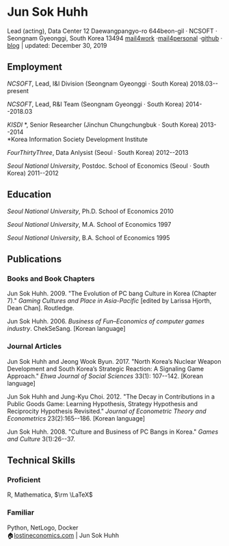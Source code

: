 # Jun Sok Huhh

Lead (acting), Data Center 
12 Daewangpangyo-ro 644beon-gil &#183; NCSOFT &#183; Seongnam Gyeonggi, South Korea 13494 
[mail4work](junsokhuhh@ncsoft.com) &#183;[mail4personal](anarinsk@gmail.com) &#183;[github](https://github.com/anarinsk) &#183; [blog](http://lostineconomics.com) &vert; updated: December 30, 2019

## Employment

*NCSOFT*, Lead, I&I Division (Seongnam Gyeonggi  &#183; South Korea) 2018.03--present 

*NCSOFT*, Lead, R&I Team (Seongnam Gyeonggi  &#183; South Korea) 2014--2018.03

*KISDI* \*, Senior Researcher (Jinchun Chungchungbuk  &#183; South Korea) 2013--2014 <br />
*Korea Information Society Development Institute

*FourThirtyThree*, Data Anlysist (Seoul  &#183; South Korea) 2012--2013

*Seoul National University*, Postdoc. School of Economics (Seoul  &#183; South Korea) 2011--2012

## Education

*Seoul National University*, Ph.D. School of Economics 2010

*Seoul National University*, M.A. School of Economics 1997 

*Seoul National University*, B.A. School of Economics 1995

## Publications

### Books and Book Chapters 

Jun Sok Huhh. 2009. "The Evolution of PC bang Culture in Korea (Chapter 7)." *Gaming Cultures and Place in Asia-Pacific* [edited by Larissa Hjorth, Dean Chan]. Routledge.

Jun Sok Huhh. 2006. *Business of Fun–Economics of computer games industry*. ChekSeSang. [Korean language]

### Journal Articles

Jun Sok Huhh and Jeong Wook Byun. 2017. "North Korea’s Nuclear Weapon Development and South Korea’s Strategic Reaction: A Signaling Game Approach." *Ehwa Journal of Social Sciences* 33(1): 107--142. [Korean language]

Jun Sok Huhh and Jung-Kyu Choi. 2012. "The Decay in Contributions in a Public Goods Game: Learning Hypothesis, Strategy Hypothesis and Reciprocity Hypothesis Revisited." *Journal of Econometric Theory and Econometrics* 23(2):165--186. [Korean language]

Jun Sok Huhh. 2008. "Culture and Business of PC Bangs in Korea." *Games and Culture* 3(1):26--37.

## Technical Skills 

### Proficient
R, Mathematica, $\rm \LaTeX$

### Familiar
Python, NetLogo, Docker
<br>
:house:[lostineconomics.com](http://lostineconomics.com) | Jun Sok Huhh 
<!--stackedit_data:
eyJoaXN0b3J5IjpbMTg3NTg0MjI2M119
-->